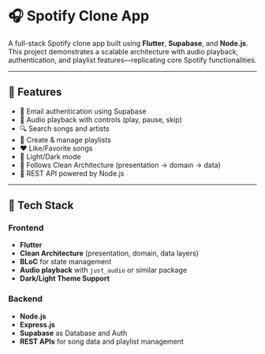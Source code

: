 # 🎧 Spotify Clone App

A full-stack Spotify clone app built using **Flutter**, **Supabase**, and **Node.js**. This project demonstrates a scalable architecture with audio playback, authentication, and playlist features—replicating core Spotify functionalities.

---

## 🚀 Features

- 🔐 Email authentication using Supabase
- 🎵 Audio playback with controls (play, pause, skip)
- 🔍 Search songs and artists
- 🧾 Create & manage playlists
- ❤️ Like/Favorite songs
- 🌙 Light/Dark mode
- 🧱 Follows Clean Architecture (presentation → domain → data)
- 📡 REST API powered by Node.js

---

## 🧰 Tech Stack

### Frontend
- **Flutter**
- **Clean Architecture** (presentation, domain, data layers)
- **BLoC** for state management
- **Audio playback** with `just_audio` or similar package
- **Dark/Light Theme Support**

### Backend
- **Node.js**
- **Express.js**
- **Supabase** as Database and Auth
- **REST APIs** for song data and playlist management

